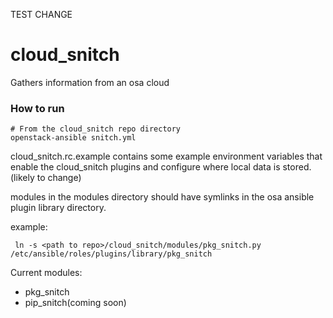 TEST CHANGE
# cloud_snitch
Gathers information from an osa cloud

### How to run
```shell
# From the cloud_snitch repo directory
openstack-ansible snitch.yml
```

cloud_snitch.rc.example contains some example environment variables that enable the cloud_snitch plugins and configure where local data is stored.(likely to change)

modules in the modules directory should have symlinks in the osa ansible plugin library directory.

example:
```shell
 ln -s <path to repo>/cloud_snitch/modules/pkg_snitch.py /etc/ansible/roles/plugins/library/pkg_snitch
```

Current modules:
 - pkg_snitch
 - pip_snitch(coming soon)
